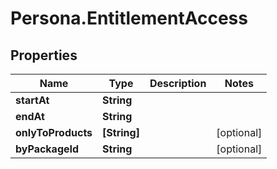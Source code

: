 # Persona.EntitlementAccess

## Properties

Name | Type | Description | Notes
------------ | ------------- | ------------- | -------------
**startAt** | **String** |  | 
**endAt** | **String** |  | 
**onlyToProducts** | **[String]** |  | [optional] 
**byPackageId** | **String** |  | [optional] 


